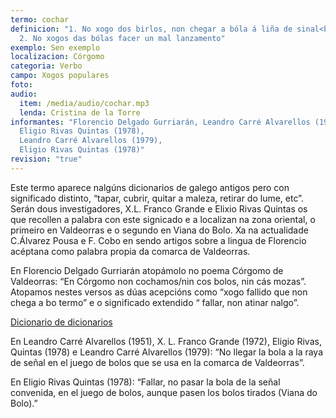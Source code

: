 ```yaml
---
termo: cochar
definicion: "1. No xogo dos birlos, non chegar a bóla á liña de sinal<br>
  2. No xogos das bólas facer un mal lanzamento"
exemplo: Sen exemplo
localizacion: Córgomo
categoria: Verbo
campo: Xogos populares
foto:
audio:
  item: /media/audio/cochar.mp3
  lenda: Cristina de la Torre
informantes: "Florencio Delgado Gurriarán, Leandro Carré Alvarellos (1951), X. L. Franco Grande (1972),
  Eligio Rivas Quintas (1978),
  Leandro Carré Alvarellos (1979),
  Eligio Rivas Quintas (1978)"
revision: "true"
---
```


Este termo aparece nalgúns dicionarios de galego antigos pero con significado distinto, “tapar, cubrir, quitar a maleza, retirar do lume, etc”. Serán dous investigadores, X.L. Franco Grande e Elixio Rivas Quintas os que recollen a palabra con este signicado e a localizan na zona oriental, o primeiro en Valdeorras e o segundo en Viana do Bolo. Xa na actualidade C.Álvarez Pousa e F. Cobo en sendo artigos sobre a lingua de Florencio acéptana como palabra propia da comarca de Valdeorras.

En Florencio Delgado Gurriarán atopámolo no poema Córgomo de Valdeorras: “En Córgomo non cochamos/nin cos bolos, nin cás mozas”.
Atopamos nestes versos as dúas acepcións como “xogo fallido que non chega a bo termo” e o significado extendido “ fallar, non atinar nalgo”.

[Dicionario de dicionarios](https://ilg.usc.gal/ddd/ddd_pescuda.php?lang=gl&pescuda=cochar&tipo_busca=lema)

En Leandro Carré Alvarellos (1951), X. L. Franco Grande (1972), Eligio Rivas, Quintas (1978) e Leandro Carré Alvarellos (1979): “No llegar la bola a la raya de señal en el juego de bolos que se usa en la comarca de Valdeorras”.

En Eligio Rivas Quintas (1978): “Fallar, no pasar la bola de la señal convenida, en el juego de bolos, aunque pasen los bolos tirados (Viana do Bolo).”

